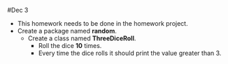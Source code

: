 #Dec 3

- This homework needs to be done in the homework project.
- Create a package named **random**.
  - Create a class named **ThreeDiceRoll**.
    - Roll the dice **10** times.
    - Every time the dice rolls it should print the value greater than 3.

